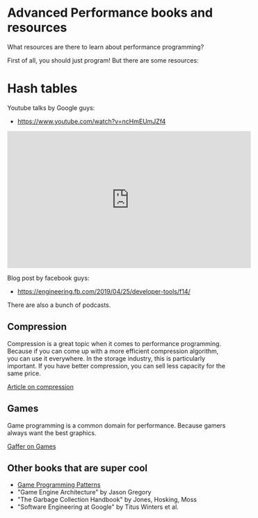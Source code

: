 # Advanced Performance books and resources

What resources are there to learn about performance programming?

First of all, you should just program! But there are some resources:

# Hash tables

Youtube talks by Google guys:

- https://www.youtube.com/watch?v=ncHmEUmJZf4

<iframe width="560" height="315" src="https://www.youtube.com/embed/JZE3_0qvrMg" title="YouTube video player" frameborder="0" allow="accelerometer; autoplay; clipboard-write; encrypted-media; gyroscope; picture-in-picture" allowfullscreen></iframe> 

Blog post by facebook guys:

- https://engineering.fb.com/2019/04/25/developer-tools/f14/ 

There are also a bunch of podcasts.

## Compression

Compression is a great topic when it comes to performance programming. Because
if you can come up with a more efficient compression algorithm, you can use it
everywhere. In the storage industry, this is particularly important. If you
have better compression, you can sell less capacity for the same price.

[Article on compression](https://glinscott.github.io/lz/index.html)

## Games

Game programming is a common domain for performance. Because gamers
always want the best graphics.

[Gaffer on Games](https://gafferongames.com/)

## Other books that are super cool

- [Game Programming Patterns](https://gameprogrammingpatterns.com/)
- "Game Engine Architecture" by Jason Gregory
- "The Garbage Collection Handbook" by Jones, Hosking, Moss
- "Software Engineering at Google" by Titus Winters et al.
